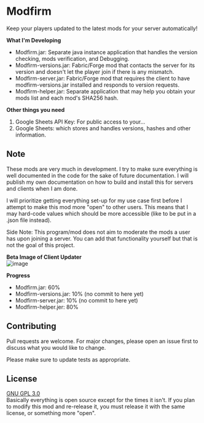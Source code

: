 # Modfirm

Keep your players updated to the latest mods for your server automatically! 

**What I'm Developing**
- Modfirm.jar: Separate java instance application that handles the version checking,  mods verification, and Debugging.
- Modfirm-versions.jar: Fabric/Forge mod that contacts the server for its version and doesn't let the player join if there is any mismatch.
- Modfirm-server.jar: Fabric/Forge mod that requires the client to have modfirm-versions.jar installed and responds to version requests.
- Modfirm-helper.jar: Separate application that may help you obtain your mods list and each mod's SHA256 hash.

**Other things you need**
1. Google Sheets API Key: For public access to your...
2. Google Sheets: which stores and handles versions, hashes and other information.

## Note 

These mods are very much in development. I try to make sure everything is well documented in the code for the sake of future documentation. I will publish my own documentation on how to build and install this for servers and clients when I am done.

I will prioritize getting everything set-up for my use case first before I attempt to make this mod more "open" to other users. This means that I may hard-code values which should be more accessible (like to be put in a .json file instead).

Side Note: This program/mod does not aim to moderate the mods a user has upon joining a server. You can add that functionality yourself but that is not the goal of this project.

**Beta Image of Client Updater**<br/>
![image](https://i.imgur.com/JSAY5Ab.png)

**Progress**
- Modfirm.jar: 60%
- Modfirm-versions.jar: 10% (no commit to here yet)
- Modfirm-server.jar: 10% (no commit to here yet)
- Modfirm-helper.jer: 80%

## Contributing
Pull requests are welcome. For major changes, please open an issue first to discuss what you would like to change.

Please make sure to update tests as appropriate.

## License
[GNU GPL 3.0](https://choosealicense.com/licenses/gpl-3.0/)<br/>
Basically everything is open source except for the times it isn't.
If you plan to modify this mod and re-release it, you must release it with the same license, or something more "open".
